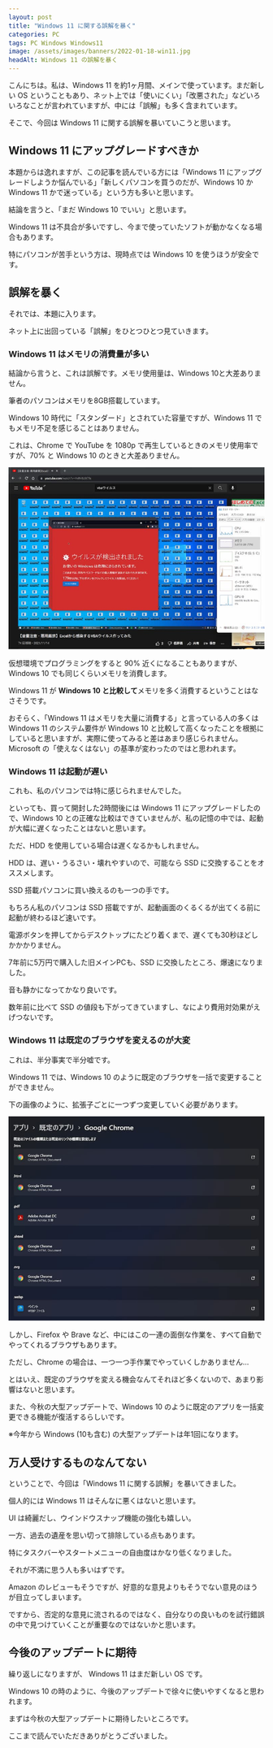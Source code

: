 ```yaml
---
layout: post
title: "Windows 11 に関する誤解を暴く"
categories: PC
tags: PC Windows Windows11
image: /assets/images/banners/2022-01-18-win11.jpg
headAlt: Windows 11 の誤解を暴く
---
```


こんにちは。私は、Windows 11 を約1ヶ月間、メインで使っています。まだ新しい OS ということもあり、ネット上では「使いにくい」「改悪された」などいろいろなことが言われていますが、中には「誤解」も多く含まれています。

そこで、今回は Windows 11 に関する誤解を暴いていこうと思います。

## Windows 11 にアップグレードすべきか
本題からは逸れますが、この記事を読んでいる方には「Windows 11 にアップグレードしようか悩んでいる」「新しくパソコンを買うのだが、Windows 10 か Windows 11 かで迷っている」という方も多いと思います。

結論を言うと、「まだ Windows 10 でいい」と思います。

Windows 11 は不具合が多いですし、今まで使っていたソフトが動かなくなる場合もあります。

特にパソコンが苦手という方は、現時点では Windows 10 を使うほうが安全です。

## 誤解を暴く
それでは、本題に入ります。

ネット上に出回っている「誤解」をひとつひとつ見ていきます。

### Windows 11 はメモリの消費量が多い
結論から言うと、これは誤解です。メモリ使用量は、Windows 10と大差ありません。

筆者のパソコンはメモリを8GB搭載しています。

Windows 10 時代に「スタンダード」とされていた容量ですが、Windows 11 でもメモリ不足を感じることはありません。

これは、Chrome で YouTube を 1080p で再生しているときのメモリ使用率ですが、70% と Windows 10 のときと大差ありません。

![Windows11のChromeでYouTubeを再生しているときのメモリ使用率](/assets/images/2022-01-18-RAM.jpg)

仮想環境でプログラミングをすると 90% 近くになることもありますが、Windows 10 でも同じくらいメモリを消費します。

Windows 11 が **Windows 10 と比較して**メモリを多く消費するということはなさそうです。

おそらく、「Windows 11 はメモリを大量に消費する」と言っている人の多くは Windows 11 のシステム要件が Windows 10 と比較して高くなったことを根拠にしていると思いますが、実際に使ってみると差はあまり感じられません。Microsoft の「使えなくはない」の基準が変わったのではと思われます。

### Windows 11 は起動が遅い
これも、私のパソコンでは特に感じられませんでした。

といっても、買って開封した2時間後には Windows 11 にアップグレードしたので、Windows 10 との正確な比較はできていませんが、私の記憶の中では、起動が大幅に遅くなったことはないと思います。

ただ、HDD を使用している場合は遅くなるかもしれません。

HDD は、遅い・うるさい・壊れやすいので、可能なら SSD に交換することをオススメします。

SSD 搭載パソコンに買い換えるのも一つの手です。

もちろん私のパソコンは SSD 搭載ですが、起動画面のくるくるが出てくる前に起動が終わるほど速いです。

電源ボタンを押してからデスクトップにたどり着くまで、遅くても30秒ほどしかかかりません。

7年前に5万円で購入した旧メインPCも、SSD に交換したところ、爆速になりました。

音も静かになってかなり良いです。

数年前に比べて SSD の値段も下がってきていますし、なにより費用対効果がえげつないです。

### Windows 11 は既定のブラウザを変えるのが大変
これは、半分事実で半分嘘です。

Windows 11 では、Windows 10 のように既定のブラウザを一括で変更することができません。

下の画像のように、拡張子ごとに一つずつ変更していく必要があります。

![Windows11は既定のブラウザを変えるのが大変というスクリーンショット](/assets/images/2022-01-18-settings.jpg)

しかし、Firefox や Brave など、中にはこの一連の面倒な作業を、すべて自動でやってくれるブラウザもあります。

ただし、Chrome の場合は、一つ一つ手作業でやっていくしかありません...

とはいえ、既定のブラウザを変える機会なんてそれほど多くないので、あまり影響はないと思います。

また、今秋の大型アップデートで、Windows 10 のように既定のアプリを一括変更できる機能が復活するらしいです。

※今年から Windows (10も含む) の大型アップデートは年1回になります。

## 万人受けするものなんてない
ということで、今回は「Windows 11 に関する誤解」を暴いてきました。

個人的には Windows 11 はそんなに悪くはないと思います。

UI は綺麗だし、ウインドウスナップ機能の強化も嬉しい。

一方、過去の遺産を思い切って排除している点もあります。

特にタスクバーやスタートメニューの自由度はかなり低くなりました。

それが不満に思う人も多いはずです。

Amazon のレビューもそうですが、好意的な意見よりもそうでない意見のほうが目立ってしまいます。

ですから、否定的な意見に流されるのではなく、自分なりの良いものを試行錯誤の中で見つけていくことが重要なのではないかと思います。

## 今後のアップデートに期待
繰り返しになりますが、 Windows 11 はまだ新しい OS です。

Windows 10 の時のように、今後のアップデートで徐々に使いやすくなると思われます。

まずは今秋の大型アップデートに期待したいところです。

ここまで読んでいただきありがとうございました。